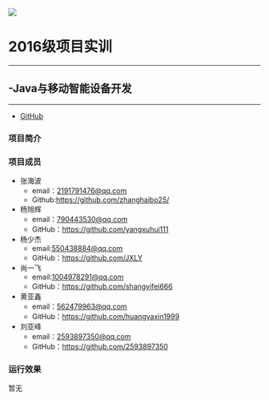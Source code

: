 ![](https://github.com/edu2act/project-training-2015/blob/master/image/logo.png)

# 2016级项目实训

***

## -Java与移动智能设备开发

***
* [GitHub](https://github.com/zhanghaibo25/software-engineering/tree/master/Project)

### 项目简介


### 项目成员 
* 张海波
  * email：2191791476@qq.com
  * Github:https://github.com/zhanghaibo25/
* 杨旭辉
  * email：790443530@qq.com
  * GitHub：https://github.com/yangxuhui111
* 杨少杰
  * email:550438884@qq.com
  * GitHub：https://github.com/JXLY
* 尚一飞
  * email:1004978291@qq.com
  * GitHub：https://github.com/shangyifei666
* 黄亚鑫
  * email：562479963@qq.com
  * GitHub：https://github.com/huangyaxin1999
* 刘亚峰
  * email：2593897350@qq.com
  * GitHub：https://github.com/2593897350 
### 运行效果
 暂无
